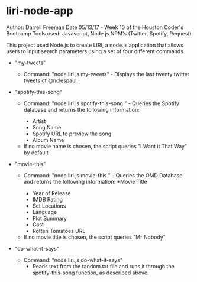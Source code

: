 # liri-node-app
Author:  Darrell Freeman
Date 05/13/17 - Week 10 of the Houston Coder's Bootcamp
Tools used:  Javascript, Node.js NPM's (Twitter, Spotify, Request)

This project used Node.js to create LIRI, a node.js application that allows users to input search parameters using a set of four different commands.
  * "my-tweets" 
    * Command: "node liri.js my-tweets" - Displays the last twenty twitter tweets of @nclespaul.
    
  * "spotify-this-song" 
    * Command: "node liri.js spotify-this-song <song-name>" - Queries the Spotify database and returns the following information:
      * Artist
      * Song Name
      * Spotify URL to preview the song
      * Album Name
    * If no movie name is chosen, the script queries "I Want it That Way" by default
      
  * "movie-this"
    * Command: "node liri.js movie-this <movie name>" - Queries the OMD Database and returns the following information:
      *Movie Title
      * Year of Release
      * IMDB Rating
      * Set Locations
      * Language
      * Plot Summary
      * Cast
      * Rotten Tomatoes URL
    * If no movie title is chosen, the script queries "Mr Nobody"
      
  * "do-what-it-says"  
    * Command: "node liri.js do-what-it-says"
       * Reads text from the random.txt file and runs it through the spotify-this-song function, as described above.
  
